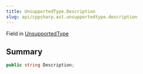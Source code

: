 ```yaml
---
title: UnsupportedType.Description
slug: api/cppsharp.ast.unsupportedtype.description
---
```

Field in [UnsupportedType](/api/cppsharp/ast/unsupportedtype)

## Summary



```csharp
public string Description;
```

